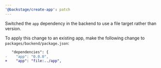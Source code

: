 ```yaml
---
'@backstage/create-app': patch
---
```


Switched the `app` dependency in the backend to use a file target rather than version.

To apply this change to an existing app, make the following change to `packages/backend/package.json`:

```diff
   "dependencies": {
-    "app": "0.0.0",
+    "app": "file:../app",
```
